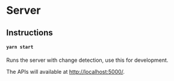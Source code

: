 # Server

## Instructions

#### `yarn start`

Runs the server with change detection, use this for development.

The APIs will available at [http://localhost:5000/](http://localhost:5000/).